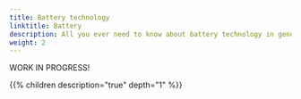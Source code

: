 ```yaml
---
title: Battery technology
linktitle: Battery
description: All you ever need to know about battery technology in general and the Audi batteries in used
weight: 2
---
```


WORK IN PROGRESS!


{{% children description="true" depth="1" %}}
